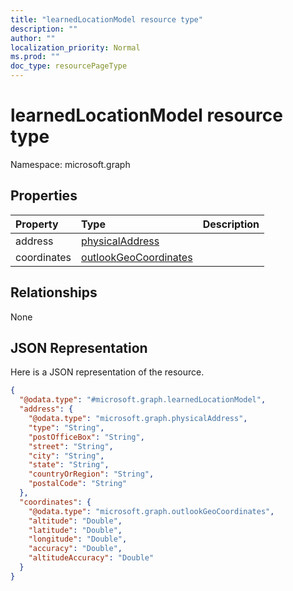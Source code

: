 ```yaml
---
title: "learnedLocationModel resource type"
description: ""
author: ""
localization_priority: Normal
ms.prod: ""
doc_type: resourcePageType
---
```


# learnedLocationModel resource type


Namespace: microsoft.graph



## Properties
|Property|Type|Description|
|:---|:---|:---|
|address|[physicalAddress](../resources/physicaladdress.md)||
|coordinates|[outlookGeoCoordinates](../resources/outlookgeocoordinates.md)||

## Relationships
None

## JSON Representation
Here is a JSON representation of the resource.
<!-- {
  "blockType": "resource",
  "@odata.type": "microsoft.graph.learnedLocationModel"
}
-->
``` json
{
  "@odata.type": "#microsoft.graph.learnedLocationModel",
  "address": {
    "@odata.type": "microsoft.graph.physicalAddress",
    "type": "String",
    "postOfficeBox": "String",
    "street": "String",
    "city": "String",
    "state": "String",
    "countryOrRegion": "String",
    "postalCode": "String"
  },
  "coordinates": {
    "@odata.type": "microsoft.graph.outlookGeoCoordinates",
    "altitude": "Double",
    "latitude": "Double",
    "longitude": "Double",
    "accuracy": "Double",
    "altitudeAccuracy": "Double"
  }
}
```

